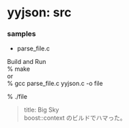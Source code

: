 yyjson: src
===============


### samples
- parse_file.c  <br/>

Build and Run <br/>
% make <br/>
or <br/>
% gcc parse_file.c yyjson.c -o file <br/>

% ./file <br/>
> title: Big Sky <br/>
> boost::context のビルドでハマった。<br/>

